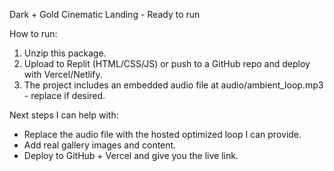 Dark + Gold Cinematic Landing - Ready to run

How to run:
1. Unzip this package.
2. Upload to Replit (HTML/CSS/JS) or push to a GitHub repo and deploy with Vercel/Netlify.
3. The project includes an embedded audio file at audio/ambient_loop.mp3 - replace if desired.

Next steps I can help with:
- Replace the audio file with the hosted optimized loop I can provide.
- Add real gallery images and content.
- Deploy to GitHub + Vercel and give you the live link.

